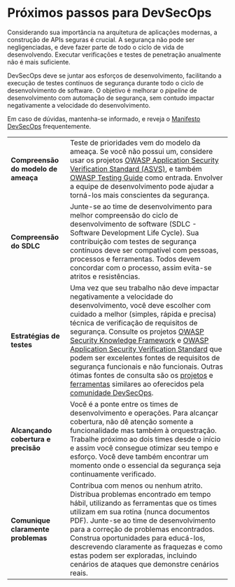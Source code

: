 Próximos passos para DevSecOps
==============================

Considerando sua importância na arquitetura de aplicações modernas, a construção de APIs seguras é crucial. A segurança não pode ser negligenciadas, e deve fazer parte de todo o ciclo de vida de desenvolvendo. Executar verificações e testes de penetração anualmente não é mais suficiente.

DevSecOps deve se juntar aos esforços de desenvolvimento, facilitando a execução de testes contínuos de segurança durante todo o ciclo de desenvolvimento de software. O objetivo é melhorar o *pipeline* de desenvolvimento com automação de segurança, sem contudo impactar negativamente a velocidade do desenvolvimento.

Em caso de dúvidas, mantenha-se informado, e reveja o [Manifesto DevSecOps][1] frequentemente.

| | |
|-|-|
| **Compreensão do modelo de ameaça** | Teste de prioridades vem do modelo da ameaça. Se você não possui um, considere usar os projetos [OWASP Application Security Verification Standard (ASVS)][2], e também [OWASP Testing Guide][3] como entrada. Envolver a equipe de desenvolvimento pode ajudar a torná-los mais conscientes da segurança. |
| **Compreensão do SDLC** | Junte-se ao time de desenvolvimento para melhor compreensão do ciclo de desenvolvimento de software (SDLC - Software Development Life Cycle). Sua contribuição com testes de segurança contínuos deve ser compatível com pessoas, processos e ferramentas. Todos devem concordar com o processo, assim evita-se atritos e resistências. |
| **Estratégias de testes** | Uma vez que seu trabalho não deve impactar negativamente a velocidade do desenvolvimento, você deve escolher com cuidado a melhor (simples, rápida e precisa) técnica de verificação de requisitos de segurança. Consulte os projetos [OWASP Security Knowledge Framework][4] e [OWASP Application Security Verification Standard][5] que podem ser excelentes fontes de requisitos de segurança funcionais e não funcionais. Outras ótimas fontes de consulta são os [projetos][6] e [ferramentas][7] similares ao oferecidos pela [comunidade DevSecOps][8]. |
| **Alcançando cobertura e precisão** | Você é a ponte entre os times de desenvolvimento e operações. Para alcançar cobertura, não dê atenção somente a funcionalidade mas também à orquestração. Trabalhe próximo ao dois times desde o início e assim você consegue otimizar seu tempo e esforço. Você deve também encontrar um momento onde o essencial da segurança seja continuamente verificado. |
| **Comunique claramente problemas** | Contribua com menos ou nenhum atrito. Distribua problemas encontrado em tempo hábil, utilizando as ferramentas que os times utilizam em sua rotina (nunca documentos PDF). Junte-se ao time de desenvolvimento para a correção de problemas encontrados. Construa oportunidades para educá-los, descrevendo claramente as fraquezas e como estas podem ser exploradas, incluindo cenários de ataques que demonstre cenários reais. |

[1]: https://www.devsecops.org/
[2]: https://www.owasp.org/index.php/Category:OWASP_Application_Security_Verification_Standard_Project
[3]: https://www.owasp.org/index.php/OWASP_Testing_Project
[4]: https://www.owasp.org/index.php/OWASP_Security_Knowledge_Framework
[5]: https://www.owasp.org/index.php/Category:OWASP_Application_Security_Verification_Standard_Project
[6]: http://devsecops.github.io/
[7]: https://github.com/devsecops/awesome-devsecops
[8]: http://devsecops.org